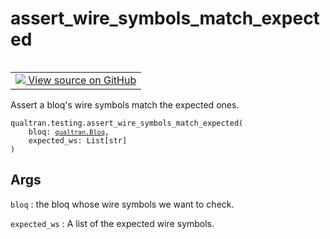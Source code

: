 # assert_wire_symbols_match_expected


<table class="tfo-notebook-buttons tfo-api nocontent" align="left">
<td>
  <a target="_blank" href="https://github.com/quantumlib/Qualtran/blob/main/qualtran/testing.py#L205-L219">
    <img src="https://www.tensorflow.org/images/GitHub-Mark-32px.png" />
    View source on GitHub
  </a>
</td>
</table>



Assert a bloq's wire symbols match the expected ones.


<pre class="devsite-click-to-copy prettyprint lang-py tfo-signature-link">
<code>qualtran.testing.assert_wire_symbols_match_expected(
    bloq: <a href="../../qualtran/Bloq.html"><code>qualtran.Bloq</code></a>,
    expected_ws: List[str]
)
</code></pre>



<!-- Placeholder for "Used in" -->


<h2 class="add-link">Args</h2>

`bloq`<a id="bloq"></a>
: the bloq whose wire symbols we want to check.

`expected_ws`<a id="expected_ws"></a>
: A list of the expected wire symbols.


